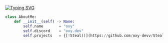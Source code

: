 
[![Typing SVG](https://readme-typing-svg.demolab.com?font=Montserrat&size=25&duration=3650&pause=3000&color=F7F7F7&random=false&width=435&lines=oxy%2C+a+cool+cracker)](https://git.io/typing-svg)

```py
class AboutMe:
    def __init__(self) -> None:
        self.name       = "oxy"
        self.discord    = "oxy.dev"
        self.projects   = {[!Steal()](https://github.com/oxy-devv/Steal)}
```

